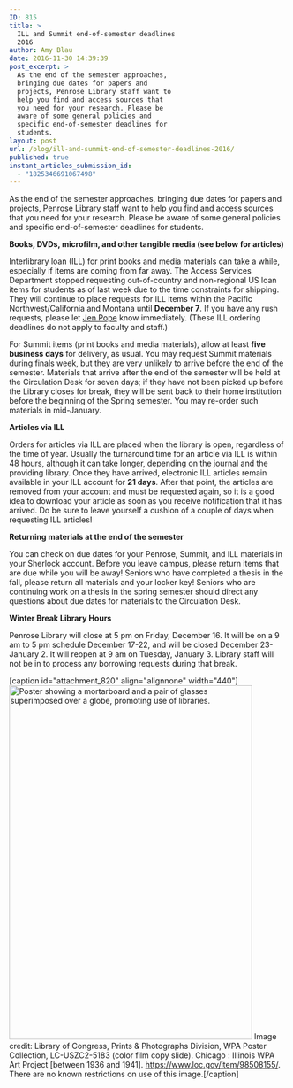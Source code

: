 ```yaml
---
ID: 815
title: >
  ILL and Summit end-of-semester deadlines
  2016
author: Amy Blau
date: 2016-11-30 14:39:39
post_excerpt: >
  As the end of the semester approaches,
  bringing due dates for papers and
  projects, Penrose Library staff want to
  help you find and access sources that
  you need for your research. Please be
  aware of some general policies and
  specific end-of-semester deadlines for
  students.
layout: post
url: /blog/ill-and-summit-end-of-semester-deadlines-2016/
published: true
instant_articles_submission_id:
  - "1825346691067498"
---
```

As the end of the semester approaches, bringing due dates for papers and projects, Penrose Library staff want to help you find and access sources that you need for your research. Please be aware of some general policies and specific end-of-semester deadlines for students.

<b>Books, DVDs, microfilm, and other tangible media (see below for articles)</b>

Interlibrary loan (ILL) for print books and media materials can take a while, especially if items are coming from far away. The Access Services Department stopped requesting out-of-country and non-regional US loan items for students as of last week due to the time constraints for shipping. They will continue to place requests for ILL items within the Pacific Northwest/California and Montana until <b>December 7</b>. If you have any rush requests, please let <a href="mailto:popeja@whitman.edu" target="_blank">Jen Pope</a> know immediately. (These ILL ordering deadlines do not apply to faculty and staff.)

For Summit items (print books and media materials), allow at least <b>five business days</b> for delivery, as usual. You may request Summit materials during finals week, but they are very unlikely to arrive before the end of the semester. Materials that arrive after the end of the semester will be held at the Circulation Desk for seven days; if they have not been picked up before the Library closes for break, they will be sent back to their home institution before the beginning of the Spring semester. You may re-order such materials in mid-January.

<b>Articles via ILL</b>

Orders for articles via ILL are placed when the library is open, regardless of the time of year. Usually the turnaround time for an article via ILL is within 48 hours, although it can take longer, depending on the journal and the providing library. Once they have arrived, electronic ILL articles remain available in your ILL account for <b>21 days</b>. After that point, the articles are removed from your account and must be requested again, so it is a good idea to download your article as soon as you receive notification that it has arrived. Do be sure to leave yourself a cushion of a couple of days when requesting ILL articles!

<b>Returning materials at the end of the semester</b>

You can check on due dates for your Penrose, Summit, and ILL materials in your Sherlock account. Before you leave campus, please return items that are due while you will be away! Seniors who have completed a thesis in the fall, please return all materials and your locker key! Seniors who are continuing work on a thesis in the spring semester should direct any questions about due dates for materials to the Circulation Desk.

<b>Winter Break Library Hours</b>

Penrose Library will close at 5 pm on Friday, December 16. It will be on a 9 am to 5 pm schedule December 17-22, and will be closed December 23-January 2. It will reopen at 9 am on Tuesday, January 3. Library staff will not be in to process any borrowing requests during that break.

[caption id="attachment_820" align="alignnone" width="440"]<img class="wp-image-820 size-full" src="https://library.whitman.edu/blog/wp-content/uploads/sites/4/2016/11/3f05183r.jpg" alt="Poster showing a mortarboard and a pair of glasses superimposed over a globe, promoting use of libraries." width="440" height="640" /> Image credit: Library of Congress, Prints &amp; Photographs Division, WPA Poster Collection, LC-USZC2-5183 (color film copy slide). Chicago : Illinois WPA Art Project [between 1936 and 1941]. https://www.loc.gov/item/98508155/. There are no known restrictions on use of this image.[/caption]